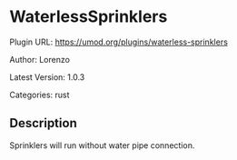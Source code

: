 # WaterlessSprinklers

Plugin URL: https://umod.org/plugins/waterless-sprinklers

Author: Lorenzo

Latest Version: 1.0.3

Categories: rust

## Description

Sprinklers will run without water pipe connection.
